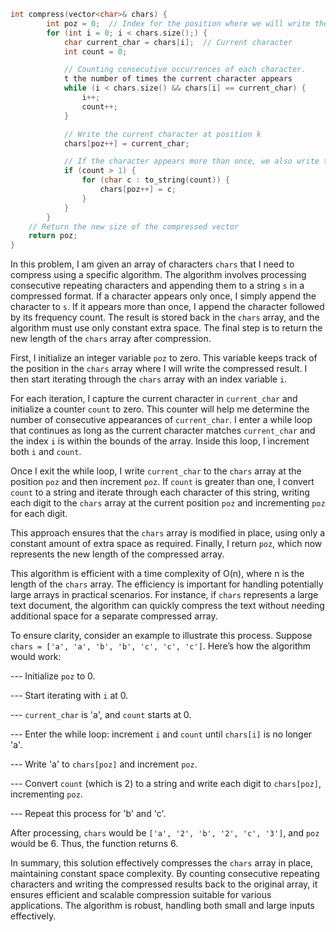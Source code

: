 ```cpp
int compress(vector<char>& chars) {
        int poz = 0;  // Index for the position where we will write the compressed result
        for (int i = 0; i < chars.size();) {
            char current_char = chars[i];  // Current character
            int count = 0;

            // Counting consecutive occurrences of each character.
            t the number of times the current character appears
            while (i < chars.size() && chars[i] == current_char) {
                i++;
                count++;
            }

            // Write the current character at position k
            chars[poz++] = current_char;

            // If the character appears more than once, we also write the number of occurrences
            if (count > 1) {
                for (char c : to_string(count)) {
                    chars[poz++] = c;
                }
            }
        }
    // Return the new size of the compressed vector
    return poz;  
}

```
In this problem, I am given an array of characters `chars` that I need to compress using a specific algorithm. The algorithm involves processing consecutive repeating characters and appending them to a string `s` in a compressed format. If a character appears only once, I simply append the character to `s`. If it appears more than once, I append the character followed by its frequency count. The result is stored back in the `chars` array, and the algorithm must use only constant extra space. The final step is to return the new length of the `chars` array after compression.

First, I initialize an integer variable `poz` to zero. This variable keeps track of the position in the `chars` array where I will write the compressed result. I then start iterating through the `chars` array with an index variable `i`.

For each iteration, I capture the current character in `current_char` and initialize a counter `count` to zero. This counter will help me determine the number of consecutive appearances of `current_char`. I enter a while loop that continues as long as the current character matches `current_char` and the index `i` is within the bounds of the array. Inside this loop, I increment both `i` and `count`.

Once I exit the while loop, I write `current_char` to the `chars` array at the position `poz` and then increment `poz`. If `count` is greater than one, I convert `count` to a string and iterate through each character of this string, writing each digit to the `chars` array at the current position `poz` and incrementing `poz` for each digit.

This approach ensures that the `chars` array is modified in place, using only a constant amount of extra space as required. Finally, I return `poz`, which now represents the new length of the compressed array.

This algorithm is efficient with a time complexity of O(n), where n is the length of the `chars` array. The efficiency is important for handling potentially large arrays in practical scenarios. For instance, if `chars` represents a large text document, the algorithm can quickly compress the text without needing additional space for a separate compressed array.

To ensure clarity, consider an example to illustrate this process. Suppose `chars = ['a', 'a', 'b', 'b', 'c', 'c', 'c']`. Here’s how the algorithm would work:

--- Initialize `poz` to 0.

--- Start iterating with `i` at 0.

--- `current_char` is 'a', and `count` starts at 0.

--- Enter the while loop: increment `i` and `count` until `chars[i]` is no longer 'a'.

--- Write 'a' to `chars[poz]` and increment `poz`.

--- Convert `count` (which is 2) to a string and write each digit to `chars[poz]`, incrementing `poz`.

--- Repeat this process for 'b' and 'c'.

After processing, `chars` would be `['a', '2', 'b', '2', 'c', '3']`, and `poz` would be 6. Thus, the function returns 6.

In summary, this solution effectively compresses the `chars` array in place, maintaining constant space complexity. By counting consecutive repeating characters and writing the compressed results back to the original array, it ensures efficient and scalable compression suitable for various applications. The algorithm is robust, handling both small and large inputs effectively.